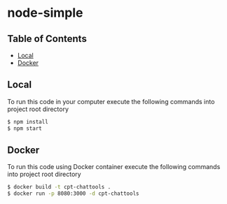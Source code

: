 # node-simple

## Table of Contents

- [Local](#local)
- [Docker](#docker)

## Local

To run this code in your computer execute the following commands into project root directory

```bash
$ npm install
$ npm start
```

## Docker

To run this code using Docker container execute the following commands into project root directory

```bash
$ docker build -t cpt-chattools .
$ docker run -p 8080:3000 -d cpt-chattools
```
